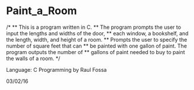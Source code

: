 # Paint_a_Room
/*
** This is a program written in C.
** The program prompts the user to input the lengths and widths of the door,
** each window, a bookshelf, and the length, width, and height of a room.
** Prompts the user to specify the number of square feet that can
** be painted with one gallon of paint. The program outputs the number of
** gallons of paint needed to buy to paint the walls of a room.
*/

Language: C Programming
by Raul Fossa

03/02/16
